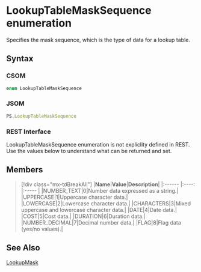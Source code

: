 [comment]: # (Name:LookupTableMaskSequence)
[comment]: # (Name:Microsoft.Office.Project.Server.Library.LookupTables+MaskSequence)
[comment]: # (Type:Enum)
[comment]: # (Status:Verified)

# <a name="name"></a>LookupTableMaskSequence enumeration

<a name="description"></a>Specifies the mask sequence, which is the type of data for a lookup table.

## <a name="syntax"></a>Syntax

### CSOM

```cs
enum LookupTableMaskSequence 
```
### JSOM

```javascript
PS.LookupTableMaskSequence
```
### REST Interface

LookupTableMaskSequence enumeration is not expliclity defined in REST.  Use the values below to understand what can be returned and set.

## <a name="members"></a>Members

<a name="enumMembers"></a>
> [!div class="mx-tdBreakAll"]
|**Name**|**Value**|**Description**|
|:------ |:----: |:----- |
|<a name="NUMBER_TEXT"></a>NUMBER_TEXT|0|Number data expressed as a string.|
|<a name="UPPERCASE"></a>UPPERCASE|1|Uppercase character data.|
|<a name="LOWERCASE"></a>LOWERCASE|2|Lowercase character data.|
|<a name="CHARACTERS"></a>CHARACTERS|3|Mixed uppercase and lowercase character data.|
|<a name="DATE"></a>DATE|4|Date data.|
|<a name="COST"></a>COST|5|Cost data.|
|<a name="DURATION"></a>DURATION|6|Duration data.|
|<a name="NUMBER_DECIMAL"></a>NUMBER_DECIMAL|7|Decimal number data.|
|<a name="FLAG"></a>FLAG|8|Flag data (yes/no values).|

## <a name="seeAlso"></a>See Also

[LookupMask](LookupMask.md)<br/>
